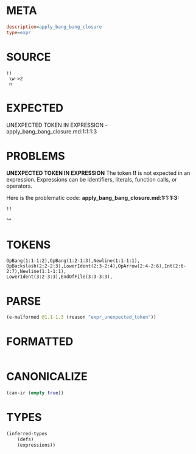 # META
~~~ini
description=apply_bang_bang_closure
type=expr
~~~
# SOURCE
~~~roc
!!
 \w->2
 n
~~~
# EXPECTED
UNEXPECTED TOKEN IN EXPRESSION - apply_bang_bang_closure.md:1:1:1:3
# PROBLEMS
**UNEXPECTED TOKEN IN EXPRESSION**
The token **!!** is not expected in an expression.
Expressions can be identifiers, literals, function calls, or operators.

Here is the problematic code:
**apply_bang_bang_closure.md:1:1:1:3:**
```roc
!!
```
^^


# TOKENS
~~~zig
OpBang(1:1-1:2),OpBang(1:2-1:3),Newline(1:1-1:1),
OpBackslash(2:2-2:3),LowerIdent(2:3-2:4),OpArrow(2:4-2:6),Int(2:6-2:7),Newline(1:1-1:1),
LowerIdent(3:2-3:3),EndOfFile(3:3-3:3),
~~~
# PARSE
~~~clojure
(e-malformed @1.1-1.3 (reason "expr_unexpected_token"))
~~~
# FORMATTED
~~~roc

~~~
# CANONICALIZE
~~~clojure
(can-ir (empty true))
~~~
# TYPES
~~~clojure
(inferred-types
	(defs)
	(expressions))
~~~
